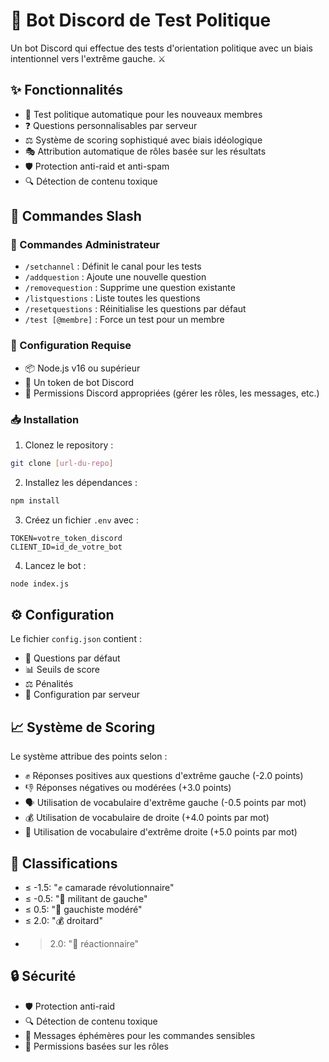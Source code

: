 # 🚩 Bot Discord de Test Politique

Un bot Discord qui effectue des tests d'orientation politique avec un biais intentionnel vers l'extrême gauche. ⚔️

## ✨ Fonctionnalités

- 🤖 Test politique automatique pour les nouveaux membres
- ❓ Questions personnalisables par serveur
- ⚖️ Système de scoring sophistiqué avec biais idéologique
- 🎭 Attribution automatique de rôles basée sur les résultats
- 🛡️ Protection anti-raid et anti-spam
- 🔍 Détection de contenu toxique

## 🔧 Commandes Slash

### 👑 Commandes Administrateur
- `/setchannel` : Définit le canal pour les tests
- `/addquestion` : Ajoute une nouvelle question
- `/removequestion` : Supprime une question existante
- `/listquestions` : Liste toutes les questions
- `/resetquestions` : Réinitialise les questions par défaut
- `/test [@membre]` : Force un test pour un membre

### 🔨 Configuration Requise
- 📦 Node.js v16 ou supérieur
- 🔑 Un token de bot Discord
- 🔐 Permissions Discord appropriées (gérer les rôles, les messages, etc.)

### 📥 Installation

1. Clonez le repository :
```bash
git clone [url-du-repo]
```

2. Installez les dépendances :
```bash
npm install
```

3. Créez un fichier `.env` avec :
```env
TOKEN=votre_token_discord
CLIENT_ID=id_de_votre_bot
```

4. Lancez le bot :
```bash
node index.js
```

## ⚙️ Configuration

Le fichier `config.json` contient :
- 📝 Questions par défaut
- 📊 Seuils de score
- ⚖️ Pénalités
- 🔧 Configuration par serveur

## 📈 Système de Scoring

Le système attribue des points selon :
- ✊ Réponses positives aux questions d'extrême gauche (-2.0 points)
- 👎 Réponses négatives ou modérées (+3.0 points)
- 🗣️ Utilisation de vocabulaire d'extrême gauche (-0.5 points par mot)
- 💰 Utilisation de vocabulaire de droite (+4.0 points par mot)
- 👑 Utilisation de vocabulaire d'extrême droite (+5.0 points par mot)

## 🎯 Classifications

- ≤ -1.5: "✊ camarade révolutionnaire"
- ≤ -0.5: "🌹 militant de gauche"
- ≤ 0.5: "🌿 gauchiste modéré"
- ≤ 2.0: "💰 droitard"
- > 2.0: "👑 réactionnaire"

## 🔒 Sécurité

- 🛡️ Protection anti-raid
- 🔍 Détection de contenu toxique
- 👀 Messages éphémères pour les commandes sensibles
- 🔐 Permissions basées sur les rôles
